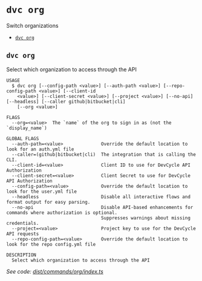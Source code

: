 `dvc org`
=========

Switch organizations

* [`dvc org`](#dvc-org)

## `dvc org`

Select which organization to access through the API

```
USAGE
  $ dvc org [--config-path <value>] [--auth-path <value>] [--repo-config-path <value>] [--client-id
    <value>] [--client-secret <value>] [--project <value>] [--no-api] [--headless] [--caller github|bitbucket|cli]
    [--org <value>]

FLAGS
  --org=<value>  The `name` of the org to sign in as (not the `display_name`)

GLOBAL FLAGS
  --auth-path=<value>              Override the default location to look for an auth.yml file
  --caller=(github|bitbucket|cli)  The integration that is calling the CLI.
  --client-id=<value>              Client ID to use for DevCycle API Authorization
  --client-secret=<value>          Client Secret to use for DevCycle API Authorization
  --config-path=<value>            Override the default location to look for the user.yml file
  --headless                       Disable all interactive flows and format output for easy parsing.
  --no-api                         Disable API-based enhancements for commands where authorization is optional.
                                   Suppresses warnings about missing credentials.
  --project=<value>                Project key to use for the DevCycle API requests
  --repo-config-path=<value>       Override the default location to look for the repo config.yml file

DESCRIPTION
  Select which organization to access through the API
```

_See code: [dist/commands/org/index.ts](https://github.com/DevCycleHQ/cli/blob/v4.2.8/dist/commands/org/index.ts)_
